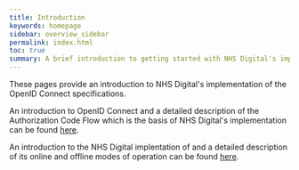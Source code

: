 ```yaml
---
title: Introduction
keywords: homepage
sidebar: overview_sidebar
permalink: index.html
toc: true
summary: A brief introduction to getting started with NHS Digital's implementation of OpenID Connect.
---
```


These pages provide an introduction to NHS Digital's implementation of the OpenID Connect specifications.

An introduction to OpenID Connect and a detailed description of the Authorization Code Flow which is the basis of NHS Digital's implementation can be found [here](explore_intro_to_oidc).

An introduction to the NHS Digital implentation of and a detailed description of its online and offline modes of operation can be found [here](develop_intro_to_nhs_impl).
